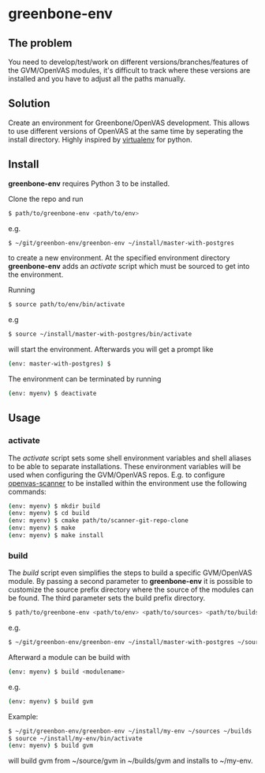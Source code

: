 # greenbone-env

## The problem

You need to develop/test/work on different versions/branches/features of the
GVM/OpenVAS modules, it's difficult to track where these versions are installed
and you have to adjust all the paths manually.

## Solution

Create an environment for Greenbone/OpenVAS development. This allows to use
different versions of OpenVAS at the same time by seperating the install
directory. Highly inspired by [virtualenv](https://github.com/pypa/virtualenv/)
for python.

## Install

**greenbone-env** requires Python 3 to be installed.

Clone the repo and run
```bash
$ path/to/greenbone-env <path/to/env>
```
e.g.
```bash
$ ~/git/greenbon-env/greenbon-env ~/install/master-with-postgres
```
to create a new environment. At the specified environment directory
**greenbone-env** adds an *activate* script which must be sourced to get into
the environment.

Running
```bash
$ source path/to/env/bin/activate
```
e.g 
```bash
$ source ~/install/master-with-postgres/bin/activate
```
will start the environment. Afterwards you will get a prompt like
```bash
(env: master-with-postgres) $
```

The environment can be terminated by running
```bash
(env: myenv) $ deactivate
```

## Usage

### activate

The *activate* script sets some shell environment variables and shell aliases
to be able to separate installations. These environment variables will be used
when configuring the GVM/OpenVAS repos. E.g. to configure
[openvas-scanner](https://github.com/greenbone/openvas-scanner/) to be installed
within the environment use the following commands:

```bash
(env: myenv) $ mkdir build
(env: myenv) $ cd build
(env: myenv) $ cmake path/to/scanner-git-repo-clone
(env: myenv) $ make
(env: myenv) $ make install
```

### build

The *build* script even simplifies the steps to build a specific GVM/OpenVAS
module. By passing a second parameter to **greenbone-env** it is possible to
customize the source prefix directory where the source of the modules can be
found. The third parameter sets the build prefix directory.

```bash
$ path/to/greenbone-env <path/to/env> <path/to/sources> <path/to/builds>
```

e.g.
```bash
$ ~/git/greenbon-env/greenbon-env ~/install/master-with-postgres ~/sources ~/builds
```

Afterward a module can be build with
```bash
(env: myenv) $ build <modulename>
```

e.g.
```bash
(env: myenv) $ build gvm
```

Example:

```bash
$ ~/git/greenbon-env/greenbon-env ~/install/my-env ~/sources ~/builds
$ source ~/install/my-env/bin/activate
(env: myenv) $ build gvm
```

will build gvm from ~/source/gvm in ~/builds/gvm and installs to ~/my-env.
